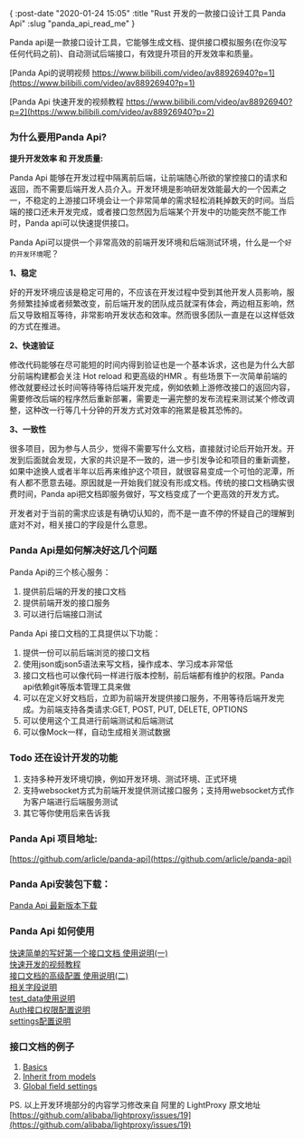 {
    :post-date "2020-01-24 15:05"
    :title "Rust 开发的一款接口设计工具 Panda Api"
    :slug "panda_api_read_me"
}

Panda api是一款接口设计工具，它能够生成文档、提供接口模拟服务(在你没写任何代码之前)、自动测试后端接口，有效提升项目的开发效率和质量。

[Panda Api的说明视频 https://www.bilibili.com/video/av88926940?p=1](https://www.bilibili.com/video/av88926940?p=1)  

[Panda Api 快速开发的视频教程 https://www.bilibili.com/video/av88926940?p=2](https://www.bilibili.com/video/av88926940?p=2) 


### 为什么要用Panda Api?

**提升开发效率 和 开发质量:**

Panda Api 能够在开发过程中隔离前后端，让前端随心所欲的掌控接口的请求和返回，而不需要后端开发人员介入。开发环境是影响研发效能最大的一个因素之一，不稳定的上游接口环境会让一个非常简单的需求轻松消耗掉数天的时间。当后端的接口还未开发完成，或者接口忽然因为后端某个开发中的功能突然不能工作时，Panda api可以快速提供接口。



Panda Api可以提供一个非常高效的前端开发环境和后端测试环境，什么是一个`好的开发环境`呢？

**1、稳定**

好的开发环境应该是稳定可用的，不应该在开发过程中受到其他开发人员影响，服务频繁挂掉或者频繁改变，前后端开发的团队成员就深有体会，两边相互影响，然后又导致相互等待，非常影响开发状态和效率。然而很多团队一直是在以这样低效的方式在推进。

**2、快速验证**

修改代码能够在尽可能短的时间内得到验证也是一个基本诉求，这也是为什么大部分前端构建都会关注 Hot reload 和更高级的HMR 。有些场景下一次简单前端的修改就要经过长时间等待等待后端开发完成，例如依赖上游修改接口的返回内容，需要修改后端的程序然后重新部署，需要走一遍完整的发布流程来测试某个修改调整，这种改一行等几十分钟的开发方式对效率的拖累是极其恐怖的。

**3、一致性**

很多项目，因为参与人员少，觉得不需要写什么文档，直接就讨论后开始开发。开发到后面就会发现，大家的共识是不一致的，进一步引发争论和项目的重新调整，如果中途换人或者半年以后再来维护这个项目，就很容易变成一个可怕的泥潭，所有人都不愿意去碰。原因就是一开始我们就没有形成文档。传统的接口文档确实很费时间，Panda api把文档即服务做好，写文档变成了一个更高效的开发方式。

开发者对于当前的需求应该是有确切认知的，而不是一直不停的怀疑自己的理解到底对不对，相关接口的字段是什么意思。

### Panda Api是如何解决好这几个问题

Panda Api的三个核心服务：
1. 提供前后端的开发的接口文档
2. 提供前端开发的接口服务
3. 可以进行后端接口测试


Panda Api 接口文档的工具提供以下功能：
1. 提供一份可以前后端浏览的接口文档
2. 使用json或json5语法来写文档，操作成本、学习成本非常低
3. 接口文档也可以像代码一样进行版本控制，前后端都有维护的权限。Panda api依赖git等版本管理工具来做
4. 可以在定义好文档后，立即为前端开发提供接口服务，不用等待后端开发完成。为前端支持各类请求:GET, POST, PUT, DELETE, OPTIONS
5. 可以使用这个工具进行前端测试和后端测试
6. 可以像Mock一样，自动生成相关测试数据

### Todo 还在设计开发的功能
1. 支持多种开发环境切换，例如开发环境、测试环境、正式环境
2. 支持websocket方式为前端开发提供测试接口服务；支持用websocket方式作为客户端进行后端服务测试
3. 其它等你使用后来告诉我

### Panda Api 项目地址:

[https://github.com/arlicle/panda-api](https://github.com/arlicle/panda-api)

### Panda Api安装包下载：
[Panda Api 最新版本下载](https://github.com/arlicle/panda-api/releases/latest)

### Panda Api 如何使用
[快速简单的写好第一个接口文档 使用说明(一)](/p/2020/1/15/Panda-api-how-to-use/)  
[快速开发的视频教程](https://www.bilibili.com/video/av88926940?p=2)  
[接口文档的高级配置 使用说明(二)](/p/2020/1/15/Panda-api-how-to-use2/)  
[相关字段说明](/p/2020/1/29/panda-api-field/)    
[test_data使用说明](/p/2020/1/27/panda-api-test_data/)    
[Auth接口权限配置说明](/p/2020/2/2/Panda-api-auth/)    
[settings配置说明](/p/2020/2/16/panda_api_settings/)    



### 接口文档的例子
1. [Basics](https://github.com/arlicle/panda-api-examples/tree/master/basics)
2. [Inherit from models](https://github.com/arlicle/panda-api-examples/tree/master/inherit_models)
3. [Global field settings](https://github.com/arlicle/panda-api-examples/tree/master/global_settings)



PS. 以上开发环境部分的内容学习修改来自 阿里的 LightProxy 原文地址 [https://github.com/alibaba/lightproxy/issues/19](https://github.com/alibaba/lightproxy/issues/19)